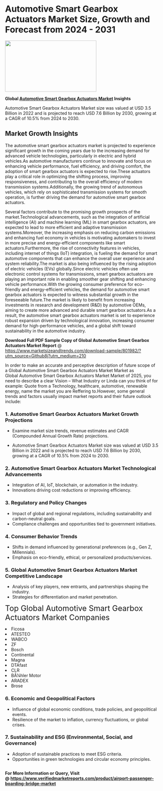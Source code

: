 <H1>Automotive Smart Gearbox Actuators Market Size, Growth and Forecast from 2024 - 2031</H1><img class="aligncenter size-medium wp-image-584254" src="https://thirdeyenews.in/wp-content/uploads/2024/09/Global-Market-Research-300x168.jpeg" alt="" width="300" height="168" /><p><strong>Global&nbsp;<a href="https://www.marketsizeandtrends.com/download-sample/801982/?utm_source=Github8j?utm_medium=210">Automotive Smart Gearbox Actuators Market</a> Insights</strong></p><p>Automotive Smart Gearbox Actuators Market size was valued at USD 3.5 Billion in 2022 and is projected to reach USD 7.6 Billion by 2030, growing at a CAGR of 10.5% from 2024 to 2030.</p><p><h2>Market Growth Insights</h2> <p>The automotive smart gearbox actuators market is projected to experience significant growth in the coming years due to the increasing demand for advanced vehicle technologies, particularly in electric and hybrid vehicles.As automotive manufacturers continue to innovate and focus on enhancing vehicle performance, fuel efficiency, and driving comfort, the adoption of smart gearbox actuators is expected to rise.These actuators play a critical role in optimizing the shifting process, improving responsiveness, and contributing to the overall efficiency of modern transmission systems.Additionally, the growing trend of autonomous vehicles, which rely on sophisticated transmission systems for smooth operation, is further driving the demand for automotive smart gearbox actuators.</p> <p>Several factors contribute to the promising growth prospects of the market.Technological advancements, such as the integration of artificial intelligence (AI) and machine learning (ML) in smart gearbox actuators, are expected to lead to more efficient and adaptive transmission systems.Moreover, the increasing emphasis on reducing carbon emissions and enhancing fuel economy in vehicles is motivating automakers to invest in more precise and energy-efficient components like smart actuators.Furthermore, the rise of connectivity features in vehicles, including internet of things (IoT) integration, is fueling the demand for smart automotive components that can enhance the overall user experience and system reliability.The market is also being influenced by the rising adoption of electric vehicles (EVs) globally.Since electric vehicles often use electronic control systems for transmissions, smart gearbox actuators are playing an important role in enabling smoother gear shifting and enhancing vehicle performance.With the growing consumer preference for eco-friendly and energy-efficient vehicles, the demand for automotive smart gearbox actuators is expected to witness substantial growth in the foreseeable future.The market is likely to benefit from increasing investments in research and development (R&D) by automotive OEMs, aiming to create more advanced and durable smart gearbox actuators.As a result, the automotive smart gearbox actuators market is set to experience robust expansion driven by technological innovation, increasing consumer demand for high-performance vehicles, and a global shift toward sustainability in the automotive industry.</p> <p><span class=""><strong>Download Full PDF Sample Copy of Global Automotive Smart Gearbox Actuators Market Report</strong> @ <a href="https://www.marketsizeandtrends.com/download-sample/801982/?utm_source=Github8j?utm_medium=210" target="_blank">https://www.marketsizeandtrends.com/download-sample/801982/?utm_source=Github8j?utm_medium=210</a></span></p><p>In order to make an accurate and perceptive description of future scope of a Global&nbsp;Automotive Smart Gearbox Actuators Market Market as Global&nbsp;Automotive Smart Gearbox Actuators Market Market of 2025, you need to describe a clear Vision &ndash; What Industry or Linda can you think of for example: Quote from a Technology, healthcare, automotive, renewable energy, name the market you are Reffering to.However, some general trends and factors usually impact market reports and their future outlook include:</p><h3>1.&nbsp;<strong>Automotive Smart Gearbox Actuators Market Growth Projections</strong></h3><ul><li>Examine market size trends, revenue estimates and CAGR (Compounded Annual Growth Rate) projections.</li><li><p>Automotive Smart Gearbox Actuators Market size was valued at USD 3.5 Billion in 2022 and is projected to reach USD 7.6 Billion by 2030, growing at a CAGR of 10.5% from 2024 to 2030.</p></li></ul><h3>2.&nbsp;<strong>Automotive Smart Gearbox Actuators Market Technological Advancements</strong></h3><ul><li>Integration of AI, IoT, blockchain, or automation in the industry.</li><li>Innovations driving cost reductions or improving efficiency.</li></ul><h3>3.&nbsp;<strong>Regulatory and Policy Changes</strong></h3><ul><li>Impact of global and regional regulations, including sustainability and carbon-neutral goals.</li><li>Compliance challenges and opportunities tied to government initiatives.</li></ul><h3>4.&nbsp;<strong>Consumer Behavior Trends</strong></h3><ul><li>Shifts in demand influenced by generational preferences (e.g., Gen Z, Millennials).</li><li>Emphasis on eco-friendly, ethical, or personalized products/services.</li></ul><h3>5.&nbsp;<strong>Global Automotive Smart Gearbox Actuators Market Competitive Landscape</strong></h3><ul><li>Analysis of key players, new entrants, and partnerships shaping the industry.</li><li>Strategies for differentiation and market penetration.</li></ul><p data-pm-slice="1 1 []"><span style="color: inherit; font-family: inherit; font-size: 25px;">Top Global Automotive Smart Gearbox Actuators Market Companies</span></p><div class="" data-test-id=""><p><li>Ficosa</li><li> ATESTEO</li><li> WABCO</li><li> ZF</li><li> Bosch</li><li> Continental</li><li> Magna</li><li> DTAfast</li><li> CLR</li><li> BÃ¼hler Motor</li><li> ARADEX</li><li> Brose</li></p></div><h3>6.&nbsp;<strong>Economic and Geopolitical Factors</strong></h3><ul><li>Influence of global economic conditions, trade policies, and geopolitical events.</li><li>Resilience of the market to inflation, currency fluctuations, or global crises.</li></ul><h3>7.&nbsp;<strong>Sustainability and ESG (Environmental, Social, and Governance)</strong></h3><ul><li>Adoption of sustainable practices to meet ESG criteria.</li><li>Opportunities in green technologies and circular economy principles.</li></ul><h2><strong style="font-size: 14px;">For More Information or Query, Visit @&nbsp;</strong><a style="background-color: #ffffff; font-size: 14px;" href="https://www.marketsizeandtrends.com/report/automotive-smart-gearbox-actuators-market/" target="_blank">https://www.verifiedmarketreports.com/product/airport-passenger-boarding-bridge-market</a></h2>